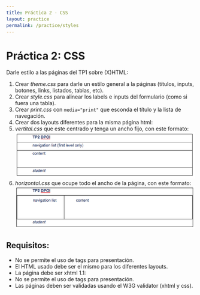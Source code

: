 ```yaml
---
title: Práctica 2 - CSS
layout: practice
permalink: /practice/styles
---
```


# Práctica 2: CSS

Darle estilo a las páginas del TP1 sobre (X)HTML:

1. Crear *theme.css* para darle un estilo general a la páginas (títulos, inputs, botones, links, listados, tablas, etc).
2. Crear *style.css* para alinear los labels e inputs del formulario (como si fuera una tabla).
3. Crear *print.css* con `media="print"` que esconda el título y la lista de navegación.
4. Crear dos layouts diferentes para la misma página html:
 1. *vertital.css* que este centrado y tenga un ancho fijo, con este formato: ![](/4-styles/tp-horizontal.png)
 2. *horizontal.css* que ocupe todo el ancho de la página, con este formato: ![](/4-styles/tp-vertical.png)

## Requisitos:
- No se permite el uso de tags para presentación.
- El HTML usado debe ser el mismo para los diferentes layouts.
- La página debe ser xhtml 1.1:
 - No se permite el uso de tags para presentación.
 - Las páginas deben ser validadas usando el W3G validator (xhtml y css).
